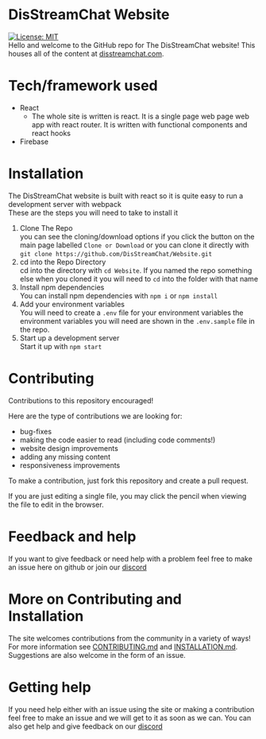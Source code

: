 # DisStreamChat Website
[![License: MIT](https://img.shields.io/badge/License-MIT-yellow.svg)](https://opensource.org/licenses/MIT)   
Hello and welcome to the GitHub repo for The DisStreamChat website! This houses all of the content at [disstreamchat.com](https://www.disstreamchat.com). 

# Tech/framework used
- React
  - The whole site is written is react. It is a single page web page web app with react router. It is written with functional components and react hooks
- Firebase

# Installation
The DisStreamChat website is built with react so it is quite easy to run a development server with webpack   
These are the steps you will need to take to install it
1. Clone The Repo   
    you can see the cloning/download options if you click the button on the main page labelled `Clone or Download` or you can clone it directly with `git clone https://github.com/DisStreamChat/Website.git`
2. cd into the Repo Directory   
    cd into the directory with `cd Website`. If you named the repo something else when you cloned it you will need to `cd` into the folder with that name
3. Install npm dependencies   
    You can install npm dependencies with `npm i` or `npm install`
4. Add your environment variables   
    You will need to create a `.env` file for your environment variables
    the environment variables you will need are shown in the `.env.sample` file in the repo. 
5. Start up a development server   
    Start it up with `npm start`
    
    
    
# Contributing
Contributions to this repository encouraged!

Here are the type of contributions we are looking for:
 - bug-fixes
 - making the code easier to read (including code comments!)
 - website design improvements
 - adding any missing content
 - responsiveness improvements

To make a contribution, just fork this repository and create a pull request.

If you are just editing a single file, you may click the pencil when viewing the file to edit in the browser.

# Feedback and help
If you want to give feedback or need help with a problem feel free to make an issue here on github or join our [discord](http://discord.disstreamchat.com)

# More on Contributing and Installation
The site welcomes contributions from the community in a variety of ways! For more information see [CONTRIBUTING.md](CONTRIBUTING.md) and [INSTALLATION.md](INSTALLATION.md). Suggestions are also welcome in the form of an issue.

# Getting help
If you need help either with an issue using the site or making a contribution feel free to make an issue and we will get to it as soon as we can. You can also get help and give feedback on our [discord](http://discord.disstreamchat.com)
